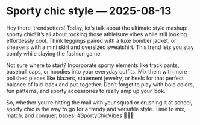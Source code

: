 # Sporty chic style — 2025-08-13

Hey there, trendsetters! Today, let’s talk about the ultimate style mashup: sporty chic! It’s all about rocking those athleisure vibes while still looking effortlessly cool. Think leggings paired with a luxe bomber jacket, or sneakers with a mini skirt and oversized sweatshirt. This trend lets you stay comfy while slaying the fashion game. 

Not sure where to start? Incorporate sporty elements like track pants, baseball caps, or hoodies into your everyday outfits. Mix them with more polished pieces like blazers, statement jewelry, or heels for that perfect balance of laid-back and put-together. Don’t forget to play with bold colors, fun patterns, and sporty accessories to really amp up your look.

So, whether you’re hitting the mall with your squad or crushing it at school, sporty chic is the way to go for a trendy and versatile style. Time to mix, match, and conquer, babes! #SportyChicVibes 🌟🔥👟